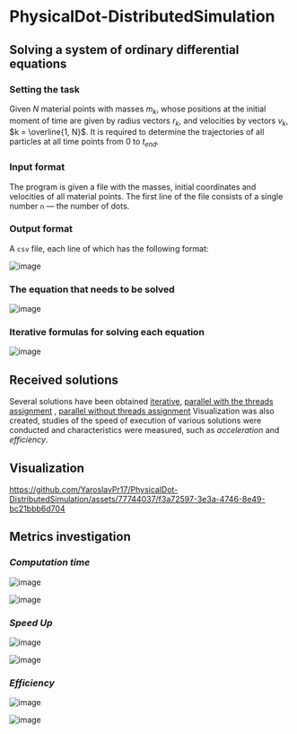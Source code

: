 # PhysicalDot-DistributedSimulation

## Solving a system of ordinary differential equations

### Setting the task

Given $N$ material points with masses $m_k$, whose positions at the initial moment of time are given by radius vectors $r_k$, and velocities by vectors $v_k$, $k = \overline{1, N}$. It is required to determine the trajectories of all particles at all time points from $0$ to $t_{end}$.

### Input format
The program is given a file with the masses, initial coordinates and velocities of all material points.
The first line of the file consists of a single number `n` — the number
of dots.

### Output format
A `csv` file, each line of which
has the following format:

![image](https://github.com/YaroslavPr17/PhysicalDot-DistributedSimulation/assets/77744037/7f5248e1-6f38-4ecb-8320-42a4919fe53f)

### The equation that needs to be solved

![image](https://github.com/YaroslavPr17/PhysicalDot-DistributedSimulation/assets/77744037/72181ed4-045e-43a9-881d-5048c1409b1c)

### Iterative formulas for solving each equation

![image](https://github.com/YaroslavPr17/PhysicalDot-DistributedSimulation/assets/77744037/153b2fc6-42f6-4c5b-bab3-e3be840296f2)

## Received solutions
Several solutions have been obtained [iterative](https://github.com/YaroslavPr17/PhysicalDot-DistributedSimulation/blob/development/src/single_thread.c), [parallel with the threads assignment](https://github.com/YaroslavPr17/PhysicalDot-DistributedSimulation/blob/development/src/multi_thread_repeated_threading.c) , [parallel without threads assignment](https://github.com/YaroslavPr17/PhysicalDot-DistributedSimulation/blob/development/src/multi_thread.c) Visualization was also created, studies of the speed of execution of various solutions were conducted and characteristics were measured, such as *acceleration* and *efficiency*.

## Visualization

https://github.com/YaroslavPr17/PhysicalDot-DistributedSimulation/assets/77744037/f3a72597-3e3a-4746-8e49-bc21bbb6d704

## Metrics investigation

### *Computation time*
![image](https://github.com/YaroslavPr17/PhysicalDot-DistributedSimulation/assets/77925460/f4233be0-a2a7-434b-96d2-7238cbe6cd69)

![image](https://github.com/YaroslavPr17/PhysicalDot-DistributedSimulation/assets/77925460/933df1e0-9afb-4579-808a-640adf5561e6)

### *Speed Up*
![image](https://github.com/YaroslavPr17/PhysicalDot-DistributedSimulation/assets/77925460/51a281eb-6231-43a0-b2c0-fdee49efd2cd)

![image](https://github.com/YaroslavPr17/PhysicalDot-DistributedSimulation/assets/77925460/b2afa6eb-148d-4a46-8225-8e32b454c13b)

### *Efficiency*
![image](https://github.com/YaroslavPr17/PhysicalDot-DistributedSimulation/assets/77925460/92cf44e8-0042-4b07-94d3-1ff6bad08631)

![image](https://github.com/YaroslavPr17/PhysicalDot-DistributedSimulation/assets/77925460/18019ea5-2783-4143-9252-28015b56cf45)

